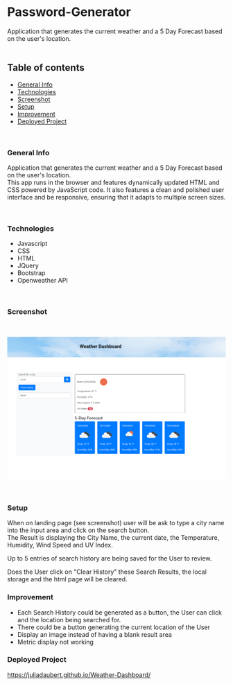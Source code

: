 # Password-Generator
Application that generates the current weather and a 5 Day Forecast based on the user's location. 
<br>
<br>
## Table of contents
* [General Info](#General-Info)
* [Technologies](#Technologies)
* [Screenshot](#Screenshot)
* [Setup](#Setup)
* [Improvement](#Improvement)
* [Deployed Project](#Deployed%20Project)



<br>


### General Info

Application that generates the current weather and a 5 Day Forecast based on the user's location.  
This app runs in the browser and features dynamically updated HTML and CSS powered by JavaScript code. It also features a clean and polished user interface and be responsive, ensuring that it adapts to multiple screen sizes.



<br>


### Technologies
<ul>
<li>Javascript
<li>CSS
<li>HTML
<li>JQuery
<li>Bootstrap
<li>Openweather API
</ul>


<br>

### Screenshot 

<br>

![Weather Dashboard](./Screenshot.png)

<br>

### Setup

When on landing page (see screenshot) user will be ask to type a city name into the input area and click on the search button.
<br>
The Result is displaying the City Name, the current date, the Temperature, Humidity, Wind Speed and UV Index.
<br>

Up to 5 entries of search history are being saved for the User to review.

Does the User click on "Clear History" these Search Results, the local storage and the html page will be cleared.

### Improvement

* Each Search History could be generated as a button, the User can click and the location being searched for.
* There could be a button generating the current location of the User
* Display an image instead of having a blank result area
* Metric display not working

### Deployed Project
https://juliadaubert.github.io/Weather-Dashboard/
